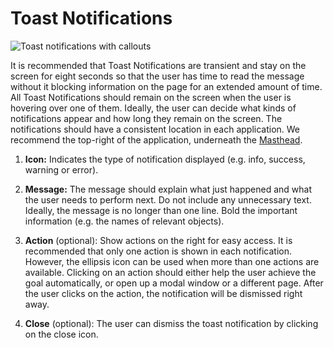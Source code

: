 # Toast Notifications

![Toast notifications with callouts](img/toast-callout.png)

It is recommended that Toast Notifications are transient and stay on the screen for eight seconds so that the user has time to read the message without it blocking information on the page for an extended amount of time. All Toast Notifications should remain on the screen when the user is hovering over one of them. Ideally, the user can decide what kinds of notifications appear and how long they remain on the screen. The notifications should have a consistent location in each application. We recommend the top-right of the application, underneath the [Masthead](http://www.patternfly.org/pattern-library/application-framework/masthead/).

1. **Icon:** Indicates the type of notification displayed (e.g. info, success, warning or error).

1. **Message:** The message should explain what just happened and what the user needs to perform next. Do not include any unnecessary text. Ideally, the message is no longer than one line. Bold the important information (e.g. the names of relevant objects).

1. **Action** (optional): Show actions on the right for easy access. It is recommended that only one action is shown in each notification. However, the ellipsis icon can be used when more than one actions are available. Clicking on an action should either help the user achieve the goal automatically, or open up a modal window or a different page. After the user clicks on the action, the notification will be dismissed right away.

1. **Close** (optional): The user can dismiss the toast notification by clicking on the close icon.
